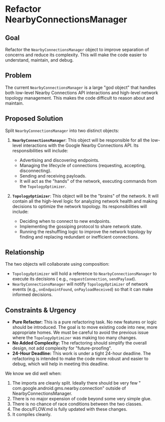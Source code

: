 # Refactor NearbyConnectionsManager

## Goal

Refactor the `NearbyConnectionsManager` object to improve separation of concerns and reduce its
complexity. This will make the code easier to understand, maintain, and debug.

## Problem

The current `NearbyConnectionsManager` is a large "god object" that handles both low-level Nearby
Connections API interactions and high-level network topology management. This makes the code
difficult to reason about and maintain.

## Proposed Solution

Split `NearbyConnectionsManager` into two distinct objects:

1. **`NearbyConnectionsManager`**: This object will be responsible for all the low-level
   interactions with the Google Nearby Connections API. Its responsibilities will include:
    * Advertising and discovering endpoints.
    * Managing the lifecycle of connections (requesting, accepting, disconnecting).
    * Sending and receiving payloads.
    * It will act as the "hands" of the network, executing commands from the `TopologyOptimizer`.

2. **`TopologyOptimizer`**: This object will be the "brains" of the network. It will contain all the
   high-level logic for analyzing network health and making decisions to optimize the network
   topology. Its responsibilities will include:
    * Deciding when to connect to new endpoints.
    * Implementing the gossiping protocol to share network state.
    * Running the reshuffling logic to improve the network topology by finding and replacing
      redundant or inefficient connections.

## Relationship

The two objects will collaborate using composition:

* `TopologyOptimizer` will hold a reference to `NearbyConnectionsManager` to execute its decisions (
  e.g., `requestConnection`, `sendPayload`).
* `NearbyConnectionsManager` will notify `TopologyOptimizer` of network events (e.g.,
  `onEndpointFound`, `onPayloadReceived`) so that it can make informed decisions.

## Constraints & Urgency

* **Pure Refactor:** This is a pure refactoring task. No new features or logic should be introduced.
  The goal is to move existing code into new, more appropriate homes. We must be careful to avoid
  the previous issue where the `TopologyOptimizer` was making too many changes.
* **No Added Complexity:** The refactoring should simplify the overall design, not add complexity
  for "future-proofing".
* **24-Hour Deadline:** This work is under a tight 24-hour deadline. The refactoring is intended to
  make the code more robust and easier to debug, which will help in meeting this deadline.

We know we did well when:

1. The imports are cleanly split. Ideally there should be very few "
   com.google.android.gms.nearby.connection" outside of NearbyConnectionsManager.
2. There is no major expension of code beyond some very simple glue.
3. There is no chance of race conditions between the two classes.
4. The docs/FLOW.md is fully updated with these changes.
5. It compiles cleanly.